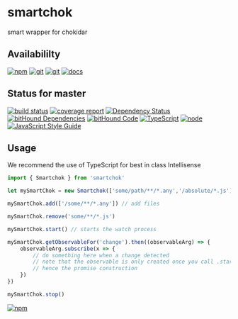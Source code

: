 # smartchok
smart wrapper for chokidar

## Availabililty
[![npm](https://push.rocks/assets/repo-button-npm.svg)](https://www.npmjs.com/package/npmts)
[![git](https://push.rocks/assets/repo-button-git.svg)](https://gitlab.com/pushrocks/npmts)
[![git](https://push.rocks/assets/repo-button-mirror.svg)](https://github.com/pushrocks/npmts)
[![docs](https://push.rocks/assets/repo-button-docs.svg)](https://pushrocks.gitlab.io/npmts/)

## Status for master
[![build status](https://gitlab.com/pushrocks/npmts/badges/master/build.svg)](https://gitlab.com/pushrocks/npmts/commits/master)
[![coverage report](https://gitlab.com/pushrocks/npmts/badges/master/coverage.svg)](https://gitlab.com/pushrocks/npmts/commits/master)
[![Dependency Status](https://david-dm.org/pushrocks/npmts.svg)](https://david-dm.org/pushrocks/npmts)
[![bitHound Dependencies](https://www.bithound.io/github/pushrocks/npmts/badges/dependencies.svg)](https://www.bithound.io/github/pushrocks/npmts/master/dependencies/npm)
[![bitHound Code](https://www.bithound.io/github/pushrocks/npmts/badges/code.svg)](https://www.bithound.io/github/pushrocks/npmts)
[![TypeScript](https://img.shields.io/badge/TypeScript-2.x-blue.svg)](https://nodejs.org/dist/latest-v6.x/docs/api/)
[![node](https://img.shields.io/badge/node->=%206.x.x-blue.svg)](https://nodejs.org/dist/latest-v6.x/docs/api/)
[![JavaScript Style Guide](https://img.shields.io/badge/code%20style-standard-brightgreen.svg)](http://standardjs.com/)

## Usage
We recommend the use of TypeScript for best in class Intellisense

```javascript
import { Smartchok } from 'smartchok'

let mySmartChok = new Smartchok(['some/path/**/*.any','/absolute/*.js'], chokidarOptions)

mySmartChok.add(['/some/**/*.any']) // add files

mySmartChok.remove('some/**/*.js')

mySmartChok.start() // starts the watch process

mySmartChok.getObservableFor('change').then((observableArg) => {
    observableArg.subscribe(x => {
        // do something here when a change detected
        // note that the observable is only created once you call .start() on the Smartchok instance
        // hence the promise construction
    })
})

mySmartChok.stop()
```

[![npm](https://push.rocks/assets/repo-header.svg)](https://push.rocks)

